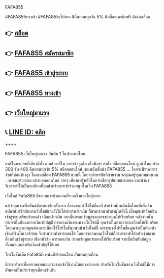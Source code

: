 FAFA855

#FAFA855ทางเข้า #FAFA855เว็ปตรง #คืนคอมทุกวัน 5%  #สล็อตเครดิตฟรี #เล่นสล็อต


## 👉 [สล็อต](https://member.88xbet.com/?ref=MDkyOTQ3OTk1NQ)
## 👉 [FAFA855 สมัครสมาชิก](https://member.88xbet.com/?ref=MDkyOTQ3OTk1NQ)
## 👉 [FAFA855 เข้าสู่ระบบ](https://member.88xbet.com/?ref=MDkyOTQ3OTk1NQ)
## 👉 [FAFA855 ทางเข้า](https://member.88xbet.com/?ref=MDkyOTQ3OTk1NQ)
## 👉 [เว็บใหญ่มาแรง](https://member.88xbet.com/?ref=MDkyOTQ3OTk1NQ)
## 📞 [LINE ID: คลิก](https://member.88xbet.com/?ref=MDkyOTQ3OTk1NQ)



++++


FAFA855 เว็บใหญ่มาแรง อันดับ 1 ในประเทศไทย 

คาสิโนครบจบที่เดียว‎มีทั้ง เกมส์ คาสิโน บาคาร่า รูเล็ต เสือมังกร กำถั่ว สล็อตออนไลน์   ลูกค้าใหม่ ฝาก 300 รับ 400 คืนคอมทุกวัน 5% สล็อตออนไลน์ เกมพนันชั้นนำ FAFA855 ... โดยจะมีราคาการจ่ายที่ค่อนข้างสูง ในเกมสล็อต FAFA855 แบบนี้ โดยจะมีกราฟิกที่สวยงาม รอคุณอยู่ทุกเกมแน่นอน . เอาชนะด้วยเกม แทงบอลออนไลน์ ง่ายๆ เพียงแค่รู้หลักในการเลือกรูปแบบแทงบอล และนำมาวิเคราะห์ให้เป็นระเบียบที่สุดสำหรับการเข้าร่วมสนุกในเว็บ FAFA855


 เว็บไซต์ Fafa855 มีระบบการฝากถอนที่รวดเร็วและไม่ยุ่งยาก 

แม้ว่าคุณจะเพิ่งเริ่มสมัครสมาชิกครั้งแรก ก็สามารถทำได้ไม่กี่นาที สำหรับนักพนันมือใหม่ที่เพิ่งเริ่มสมัครสมาชิกกับทางเว็บไซต์และยังไม่ได้ทำการฝากเงิน ก็สามารถมาทำตามได้ดังนี้
เมื่อคุณเข้าล็อคอินเข้าสู่ระบบเรียบร้อยแล้ว เลือกฝากเงิน จากนั้นกรอกข้อมูลธนาคารของคุณให้เรียบร้อย หลังจากนั้นทำการยืนยันและรอเงินเข้าบัญชี การถอนเงินของทางเว็บไซต์นี้ คุณจำเป็นอ่านรายละเอียดให้เรียบร้อย โดยเฉพาะหากคุณต้องการเลือกใช้โปรโมชั่นบนหน้าเว็บไซต์นี้ เพราะบางโปรโมชั่นคุณจำเป็นต้องทำเงินเทิร์นโอเวอร์ก่อน จึงสามารถทำการถอนได้ โดยการถอนบนเว็บไซต์ก็สามารถทำได้อย่างง่ายดาย ล็อนอินเข้าสู่ระบบ   เลือกหัวข้อ การถอนเงิน
  กรอกข้อมูลการถอนให้เรียบร้อย  จากนั้นยืนยันข้อมูลทั้งหมดและรอรับเงินเข้าบัญชีได้เลย


โปรโมชั่นเด็ด Fafa855 พนันกีฬาออนไลน์ อัพเดตทุกเดือน

มีการบริการที่หลากหลายและสามารถเข้าใช้งานได้อย่างง่ายดาย สำหรับโปรโมชั่นของเว็บไซต์นี้มีการอัพเดตเป็นประจำทุกเดือนเช่นกัน
